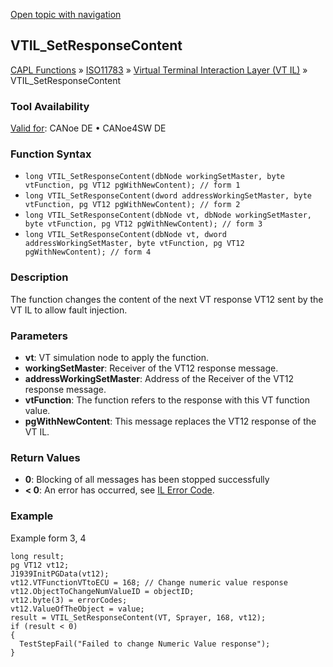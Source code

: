 [Open topic with navigation](../../../../../../CANoeDEFamily.htm#Topics/CAPLFunctions/ISO11783/ISOInteractionLayerVT/Functions/CAPLfunctionIso11783VTILSetResponseContent.md)

## VTIL_SetResponseContent

[CAPL Functions](../../../CAPLfunctions.md) » [ISO11783](../../CAPLfunctionsISO11783Overview.md) » [Virtual Terminal Interaction Layer (VT IL)](../CAPLfunctionsISOILVTOverview.md) » VTIL_SetResponseContent

### Tool Availability
[Valid for](../../../../Shared/FeatureAvailability.md):  CANoe DE • CANoe4SW DE

### Function Syntax

- `long VTIL_SetResponseContent(dbNode workingSetMaster, byte vtFunction, pg VT12 pgWithNewContent); // form 1`
- `long VTIL_SetResponseContent(dword addressWorkingSetMaster, byte vtFunction, pg VT12 pgWithNewContent); // form 2`
- `long VTIL_SetResponseContent(dbNode vt, dbNode workingSetMaster, byte vtFunction, pg VT12 pgWithNewContent); // form 3`
- `long VTIL_SetResponseContent(dbNode vt, dword addressWorkingSetMaster, byte vtFunction, pg VT12 pgWithNewContent); // form 4`

### Description

The function changes the content of the next VT response VT12 sent by the VT IL to allow fault injection.

### Parameters

- **vt**: VT simulation node to apply the function.
- **workingSetMaster**: Receiver of the VT12 response message.
- **addressWorkingSetMaster**: Address of the Receiver of the VT12 response message.
- **vtFunction**: The function refers to the response with this VT function value.
- **pgWithNewContent**: This message replaces the VT12 response of the VT IL.

### Return Values

- **0**: Blocking of all messages has been stopped successfully
- **< 0**: An error has occurred, see [IL Error Code](../../../CAPLfunctionsISOj1939ErrorCodes.md).

### Example

Example form 3, 4

```plaintext
long result;
pg VT12 vt12;
J1939InitPGData(vt12);
vt12.VTFunctionVTtoECU = 168; // Change numeric value response
vt12.ObjectToChangeNumValueID = objectID;
vt12.byte(3) = errorCodes;
vt12.ValueOfTheObject = value;
result = VTIL_SetResponseContent(VT, Sprayer, 168, vt12);
if (result < 0)
{
  TestStepFail("Failed to change Numeric Value response");
}
```
